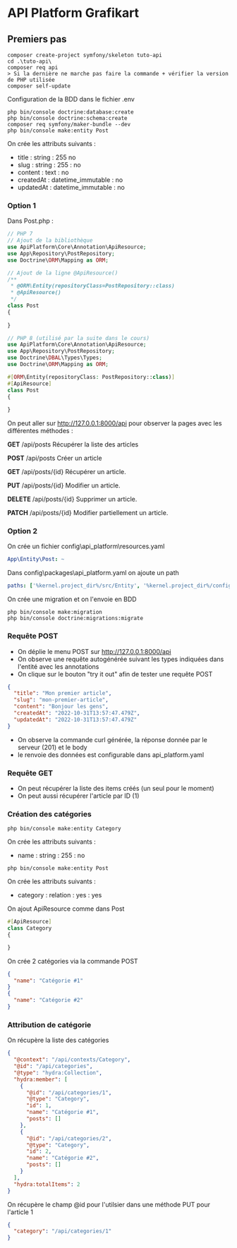 # API Platform Grafikart

## Premiers pas
```
composer create-project symfony/skeleton tuto-api
cd .\tuto-api\
composer req api
> Si la dernière ne marche pas faire la commande + vérifier la version de PHP utilisée
composer self-update
```

Configuration de la BDD dans le fichier .env
```
php bin/console doctrine:database:create
php bin/console doctrine:schema:create
composer req symfony/maker-bundle --dev
php bin/console make:entity Post
```
On crée les attributs suivants :
- title : string : 255 no
- slug : string : 255 : no
- content : text : no
- createdAt : datetime_immutable : no
- updatedAt : datetime_immutable : no

### Option 1
Dans Post.php :
```php
// PHP 7
// Ajout de la bibliothèque
use ApiPlatform\Core\Annotation\ApiResource;
use App\Repository\PostRepository;
use Doctrine\ORM\Mapping as ORM;

// Ajout de la ligne @ApiResource()
/**
 * @ORM\Entity(repositoryClass=PostRepository::class)
 * @ApiResource()
 */
class Post
{
    
}

// PHP 8 (utilisé par la suite dans le cours)
use ApiPlatform\Core\Annotation\ApiResource;
use App\Repository\PostRepository;
use Doctrine\DBAL\Types\Types;
use Doctrine\ORM\Mapping as ORM;

#[ORM\Entity(repositoryClass: PostRepository::class)]
#[ApiResource]
class Post
{
    
}
```

On peut aller sur http://127.0.0.1:8000/api pour observer la pages avec les différentes méthodes :

__GET__
/api/posts
Récupérer la liste des articles

__POST__
/api/posts
Créer un article

__GET__
/api/posts/{id}
Récupérer un article.

__PUT__
/api/posts/{id}
Modifier un article.

__DELETE__
/api/posts/{id}
Supprimer un article.

__PATCH__
/api/posts/{id}
Modifier partiellement un article.

### Option 2
On crée un fichier config\api_platform\resources.yaml
```yaml
App\Entity\Post: ~
```
Dans config\packages\api_platform.yaml on ajoute un path
```yaml
paths: ['%kernel.project_dir%/src/Entity', '%kernel.project_dir%/config/api_platform']
```

On crée une migration et on l'envoie en BDD
```
php bin/console make:migration
php bin/console doctrine:migrations:migrate
```

### Requête POST
- On déplie le menu POST sur http://127.0.0.1:8000/api
- On observe une requête autogénérée suivant les types indiquées dans l'entité avec les annotations
- On clique sur le bouton "try it out" afin de tester une requête POST
```json
{
  "title": "Mon premier article",
  "slug": "mon-premier-article",
  "content": "Bonjour les gens",
  "createdAt": "2022-10-31T13:57:47.479Z",
  "updatedAt": "2022-10-31T13:57:47.479Z"
}
```
- On observe la commande curl générée, la réponse donnée par le serveur (201) et le body
- le renvoie des données est configurable dans api_platform.yaml


### Requête GET
- On peut récupérer la liste des items créés (un seul pour le moment)
- On peut aussi récupérer l'article par ID (1)


### Création des catégories
```
php bin/console make:entity Category
```
On crée les attributs suivants :
- name : string : 255 : no

```
php bin/console make:entity Post
```
On crée les attributs suivants :
- category : relation : yes : yes

On ajout ApiResource comme dans Post
```php
#[ApiResource]
class Category
{

}
```
On crée 2 catégories via la commande POST
```json
{
  "name": "Catégorie #1"
}
{
  "name": "Catégorie #2"
}
```

### Attribution de catégorie
On récupère la liste des catégories
```json
{
  "@context": "/api/contexts/Category",
  "@id": "/api/categories",
  "@type": "hydra:Collection",
  "hydra:member": [
    {
      "@id": "/api/categories/1",
      "@type": "Category",
      "id": 1,
      "name": "Catégorie #1",
      "posts": []
    },
    {
      "@id": "/api/categories/2",
      "@type": "Category",
      "id": 2,
      "name": "Catégorie #2",
      "posts": []
    }
  ],
  "hydra:totalItems": 2
}
```
On récupère le champ @id pour l'utilsier dans une méthode PUT pour l'article 1
```json
{
  "category": "/api/categories/1"
}
```